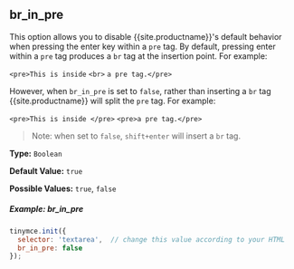 ## br_in_pre

This option allows you to disable {{site.productname}}'s default behavior when pressing the enter key within a `pre` tag. By default, pressing enter within a `pre` tag produces a `br` tag at the insertion point. For example:

`<pre>This is inside` `<br>` `a pre tag.</pre>`

However, when `br_in_pre` is set to `false`, rather than inserting a `br` tag {{site.productname}} will split the `pre` tag. For example:

`<pre>This is inside </pre>`
`<pre>a pre tag.</pre>`

> Note: when set to `false`, `shift+enter` will insert a `br` tag.

**Type:** `Boolean`

**Default Value:** `true`

**Possible Values:** `true`, `false`

##### Example: br_in_pre

```js
tinymce.init({
  selector: 'textarea',  // change this value according to your HTML
  br_in_pre: false
});
```
